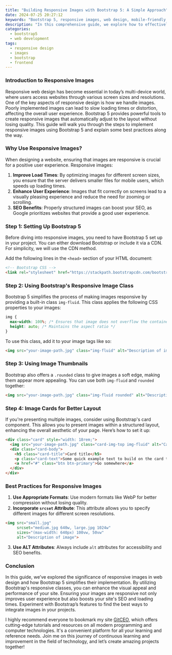 ```yaml
---
title: "Building Responsive Images with Bootstrap 5: A Simple Approach"
date: 2024-07-25 20:27:12
keywords: "Bootstrap 5, responsive images, web design, mobile-friendly, frontend development"
description: "In this comprehensive guide, we explore how to effectively build responsive images using Bootstrap 5. Learn the key techniques and steps to ensure your images look great on any device. Bootstrap 5 offers a powerful grid system and utility classes that can significantly enhance your web design, making it easier to create layouts that adapt seamlessly to different screen sizes. From understanding the importance of responsive images to utilizing Bootstrap's built-in classes, this tutorial will provide you with the knowledge needed to enhance your web projects and improve the user experience. By the end of this guide, you will be able to implement responsive images that not only maintain quality but also optimize loading times. Perfect for beginners and experienced developers alike!"
categories:
  - bootstrap5
  - web development
tags:
  - responsive design
  - images
  - bootstrap
  - frontend
---
```


### Introduction to Responsive Images

Responsive web design has become essential in today’s multi-device world, where users access websites through various screen sizes and resolutions. One of the key aspects of responsive design is how we handle images. Poorly implemented images can lead to slow loading times or distortion, affecting the overall user experience. Bootstrap 5 provides powerful tools to create responsive images that automatically adjust to the layout without losing quality. This guide will walk you through the steps to implement responsive images using Bootstrap 5 and explain some best practices along the way.

<!-- more -->

### Why Use Responsive Images?

When designing a website, ensuring that images are responsive is crucial for a positive user experience. Responsive images:

1. **Improve Load Times**: By optimizing images for different screen sizes, you ensure that the server delivers smaller files for mobile users, which speeds up loading times.
2. **Enhance User Experience**: Images that fit correctly on screens lead to a visually pleasing experience and reduce the need for zooming or scrolling.
3. **SEO Benefits**: Properly structured images can boost your SEO, as Google prioritizes websites that provide a good user experience.

### Step 1: Setting Up Bootstrap 5

Before diving into responsive images, you need to have Bootstrap 5 set up in your project. You can either download Bootstrap or include it via a CDN. For simplicity, we will use the CDN method.

Add the following lines in the `<head>` section of your HTML document:

```html
<!-- Bootstrap CSS -->
<link rel="stylesheet" href="https://stackpath.bootstrapcdn.com/bootstrap/5.3.0/css/bootstrap.min.css">
```

### Step 2: Using Bootstrap's Responsive Image Class

Bootstrap 5 simplifies the process of making images responsive by providing a built-in class `img-fluid`. This class applies the following CSS properties to your images:

```css
img {
  max-width: 100%; /* Ensures that image does not overflow the container */
  height: auto; /* Maintains the aspect ratio */
}
```

To use this class, add it to your image tags like so:

```html
<img src="your-image-path.jpg" class="img-fluid" alt="Description of image">
```

### Step 3: Using Image Thumbnails

Bootstrap also offers a `.rounded` class to give images a soft edge, making them appear more appealing. You can use both `img-fluid` and `rounded` together:

```html
<img src="your-image-path.jpg" class="img-fluid rounded" alt="Description of image">
```

### Step 4: Image Cards for Better Layout

If you're presenting multiple images, consider using Bootstrap's card component. This allows you to present images within a structured layout, enhancing the overall aesthetic of your page. Here’s how to set it up:

```html
<div class="card" style="width: 18rem;">
  <img src="your-image-path.jpg" class="card-img-top img-fluid" alt="Card image cap">
  <div class="card-body">
    <h5 class="card-title">Card title</h5>
    <p class="card-text">Some quick example text to build on the card title.</p>
    <a href="#" class="btn btn-primary">Go somewhere</a>
  </div>
</div>
```

### Best Practices for Responsive Images

1. **Use Appropriate Formats**: Use modern formats like WebP for better compression without losing quality.
2. **Incorporate `srcset` Attribute**: This attribute allows you to specify different images for different screen resolutions.

```html
<img src="small.jpg" 
     srcset="medium.jpg 640w, large.jpg 1024w" 
     sizes="(max-width: 640px) 100vw, 50vw" 
     alt="Description of image">
```

3. **Use ALT Attributes**: Always include `alt` attributes for accessibility and SEO benefits.

### Conclusion

In this guide, we’ve explored the significance of responsive images in web design and how Bootstrap 5 simplifies their implementation. By utilizing Bootstrap's responsive classes, you can enhance the visual appeal and performance of your site. Ensuring your images are responsive not only improves user experience but also boosts your site's SEO and loading times. Experiment with Bootstrap’s features to find the best ways to integrate images in your projects.

I highly recommend everyone to bookmark my site [GitCEO](https://gitceo.com), which offers cutting-edge tutorials and resources on all modern programming and computer technologies. It's a convenient platform for all your learning and reference needs. Join me on this journey of continuous learning and improvement in the field of technology, and let’s create amazing projects together!
